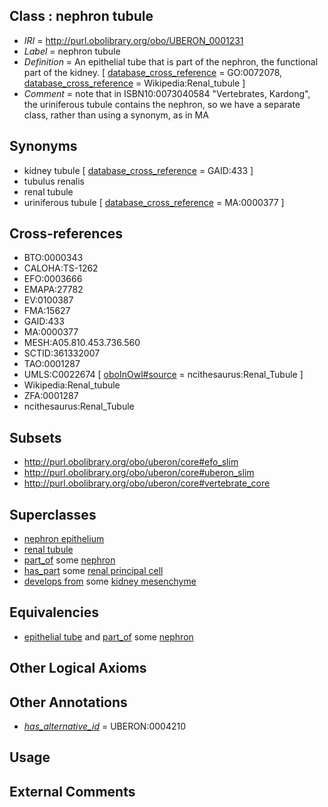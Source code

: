 
## Class : nephron tubule

 * *IRI* = http://purl.obolibrary.org/obo/UBERON_0001231
 * *Label* = nephron tubule
 * *Definition* = An epithelial tube that is part of the nephron, the functional part of the kidney. [ [database_cross_reference](../../ef/oboInOwl#hasDbXref.md) = GO:0072078, [database_cross_reference](../../ef/oboInOwl#hasDbXref.md) = Wikipedia:Renal_tubule ]
 * *Comment* = note that in ISBN10:0073040584 "Vertebrates, Kardong", the uriniferous tubule contains the nephron, so we have a separate class, rather than using a synonym, as in MA

## Synonyms

 * kidney tubule [ [database_cross_reference](../../ef/oboInOwl#hasDbXref.md) = GAID:433 ]
 * tubulus renalis
 * renal tubule
 * uriniferous tubule [ [database_cross_reference](../../ef/oboInOwl#hasDbXref.md) = MA:0000377 ]

## Cross-references

 * BTO:0000343
 * CALOHA:TS-1262
 * EFO:0003666
 * EMAPA:27782
 * EV:0100387
 * FMA:15627
 * GAID:433
 * MA:0000377
 * MESH:A05.810.453.736.560
 * SCTID:361332007
 * TAO:0001287
 * UMLS:C0022674 [ [oboInOwl#source](../../ce/oboInOwl#source.md) = ncithesaurus:Renal_Tubule ]
 * Wikipedia:Renal_tubule
 * ZFA:0001287
 * ncithesaurus:Renal_Tubule

## Subsets

 * http://purl.obolibrary.org/obo/uberon/core#efo_slim
 * http://purl.obolibrary.org/obo/uberon/core#uberon_slim
 * http://purl.obolibrary.org/obo/uberon/core#vertebrate_core

## Superclasses

 * [nephron epithelium](../../UBERON/11/UBERON_0004211.md)
 * [renal tubule](../../UBERON/73/UBERON_0009773.md)
 * [part_of](../../BFO/50/BFO_0000050.md) some [nephron](../../UBERON/85/UBERON_0001285.md)
 * [has_part](../../BFO/51/BFO_0000051.md) some [renal principal cell](../../CL/09/CL_0005009.md)
 * [develops from](../../RO/02/RO_0002202.md) some [kidney mesenchyme](../../UBERON/18/UBERON_0003918.md)

## Equivalencies

 * [epithelial tube](../../UBERON/14/UBERON_0003914.md) and [part_of](../../BFO/50/BFO_0000050.md) some [nephron](../../UBERON/85/UBERON_0001285.md)

## Other Logical Axioms


## Other Annotations

 * *[has_alternative_id](../../Id/oboInOwl#hasAlternativeId.md)* = UBERON:0004210

## Usage


## External Comments

